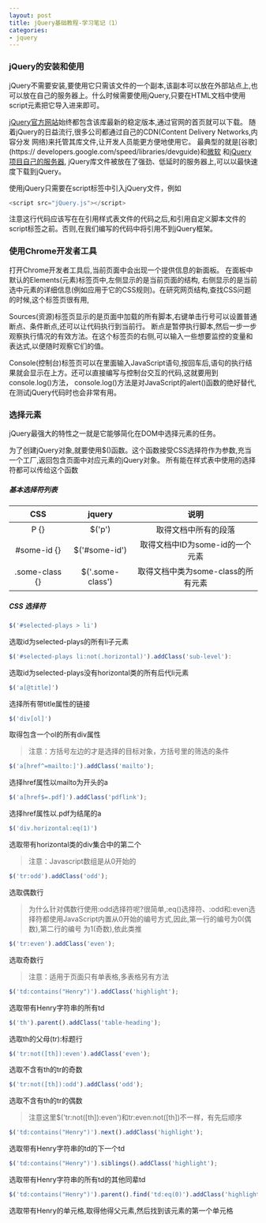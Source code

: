 ```yaml
---
layout: post
title: jQuery基础教程-学习笔记（1）
categories:
- jquery
---
```


### jQuery的安装和使用

jQuery不需要安装,要使用它只需该文件的一个副本,该副本可以放在外部站点上,也可以放在自己的服务器上。什么时候需要使用jQuery,只要在HTML文档中使用script元素把它导入进来即可。

[jQuery官方网站](http://jquery.com/)始终都包含该库最新的稳定版本,通过官网的首页就可以下载。
随着jQuery的日益流行,很多公司都通过自己的CDN(Content Delivery Networks,内容分发 网络)来托管其库文件,让开发人员能更方便地使用它。
最典型的就是[谷歌](https:// developers.google.com/speed/libraries/devguide)和[微软](http://www.asp.net/ajaxlibrary/cdn.ashx) 和[jQuery项目自己的服务器](http://code.jquery.com/),
jQuery库文件被放在了强劲、低延时的服务器上,可以以最快速度下载到jQuery。

使用jQuery只需要在script标签中引入jQuery文件，例如

```javascript
<script src="jQuery.js"></script>
```
注意这行代码应该写在在引用样式表文件的代码之后,和引用自定义脚本文件的script标签之前。否则,在我们编写的代码中将引用不到jQuery框架。

### 使用Chrome开发者工具

打开Chrome开发者工具后,当前页面中会出现一个提供信息的新面板。
在面板中默认的Elements(元素)标签页中,左侧显示的是当前页面的结构,
右侧显示的是当前选中元素的详细信息(例如应用于它的CSS规则)。在研究网页结构,查找CSS问题的时候,这个标签页很有用,

Sources(资源)标签页显示的是页面中加载的所有脚本,右键单击行号可以设置普通断点、条件断点,还可以让代码执行到当前行。
断点是暂停执行脚本,然后一步一步观察执行情况的有效方法。在这个标签页的右侧,可以输入一些想要监控的变量和表达式,以便随时观察它们的值。

Console(控制台)标签页可以在里面输入JavaScript语句,按回车后,语句的执行结果就会显示在上方。还可以直接编写与控制台交互的代码,这就要用到console.log()方法，
console.log()方法是对JavaScript的alert()函数的绝好替代,在测试jQuery代码时也会非常有用。

### 选择元素

jQuery最强大的特性之一就是它能够简化在DOM中选择元素的任务。

为了创建jQuery对象,就要使用$()函数。这个函数接受CSS选择符作为参数,充当一个工厂,返回包含页面中对应元素的jQuery对象。
所有能在样式表中使用的选择符都可以传给这个函数

##### 基本选择符列表

| CSS | jquery | 说明 |
| :-------------: |:-------------:| :-----:|
| P {}  | $('p')  | 取得文档中所有的段落 |
| #some-id {} | $('#some-id') | 取得文档中ID为some-id的一个元素 |
| .some-class {} | $('.some-class') | 取得文档中类为some-class的所有元素 |



##### CSS 选择符

```javascript
$('#selected-plays > li')
```
选取id为selected-plays的所有li子元素

```javascript
$('#selected-plays li:not(.horizontal)').addClass('sub-level'):
```
选取id为selected-plays没有horizontal类的所有后代li元素

```javascript
$('a[@title]')
```
选择所有带title属性的链接

```javascript
$('div[ol]')
```
取得包含一个ol的所有div属性

>注意：方括号左边的才是选择的目标对象，方括号里的筛选的条件

```javascript
$('a[href^=mailto:]').addClass('mailto');
```
选择href属性以mailto为开头的a

```javascript
$('a[href$=.pdf]').addClass('pdflink');
```
选择href属性以.pdf为结尾的a

```javascript
$('div.horizontal:eq(1)')
```
选取带有horizontal类的div集合中的第二个

>注意：Javascript数组是从0开始的

```javascript
$('tr:odd').addClass('odd');
```
选取偶数行

>为什么针对偶数行使用:odd选择符呢?很简单,:eq()选择符、:odd和:even选
择符都使用JavaScript内置从0开始的编号方式,因此,第一行的编号为0(偶数),第二行的编号 为1(奇数),依此类推

```javascript
$('tr:even').addClass('even');
```
选取奇数行

>注意：适用于页面只有单表格,多表格另有方法

```javascript
$('td:contains("Henry")').addClass('highlight');
```
选取带有Henry字符串的所有td

```javascript
$('th').parent().addClass('table-heading');
```
选取th的父母(tr):标题行

```javascript
$('tr:not([th]):even').addClass('even');
```
选取不含有th的tr的奇数

```javascript
$('tr:not([th]):odd').addClass('odd');
```
选取不含有th的tr的偶数

>注意这里$('tr:not([th]):even')和tr:even:not([th])不一样，有先后顺序

```javascript
$('td:contains("Henry")').next().addClass('highlight');
```
选取带有Henry字符串的td的下一个td

```javascript
$('td:contains("Henry")').siblings().addClass('highlight');
```
选取带有Henry字符串的所有td的其他同辈td

```javascript
$('td:contains("Henry")').parent().find('td:eq(0)').addClass('highlight');
```
选取带有Henry的单元格,取得他得父元素,然后找到该元素的第一个单元格
